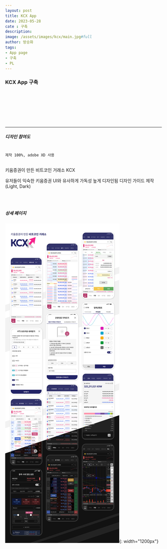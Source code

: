 ```yaml
---
layout: post
title: KCX App
date: 2023-05-28
cate : 구축
description:
image: /assets/images/kcx/main.jpg#full
author: 방승화
tags:
- App page
- 구축
- PL
---
```


<h3>KCX App 구축</h3>
<br><br><br><br><br><br>
<hr>

##### 디자인 참여도
<pre>
<code>
제작 100%, adobe XD 사용
</code>
</pre>

<p>
키움증권이 만든 비트코인 거래소 KCX
</p>
<p>
유저들이 익숙한 키움증권 UI와 유사하게 가독성 높게 디자인됨
디자인 가이드 제작(Light, Dark)
</p>
<p>
</p>

<br>
<br>

##### 상세 페이지
![pc_main](/assets/images/kcx/view.jpg){: width="1200px"}
